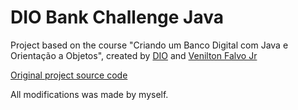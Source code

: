 # DIO Bank Challenge Java

Project based on the course "Criando um Banco Digital com Java e Orientação a Objetos", created by [DIO](digitalinnovation.one) and [Venilton Falvo Jr](https://github.com/falvojr)

[Original project source code](https://github.com/falvojr/lab-banco-digital-oo)

All modifications was made by myself.
